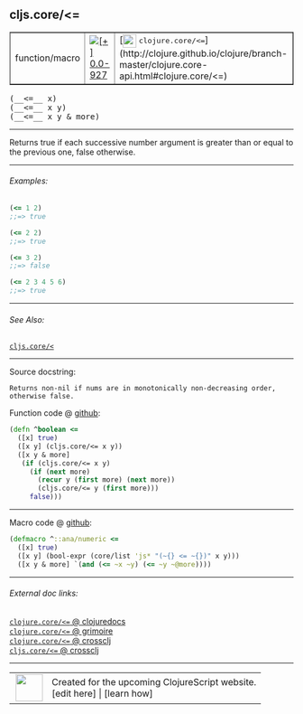 ## cljs.core/<=



 <table border="1">
<tr>
<td>function/macro</td>
<td><a href="https://github.com/cljsinfo/cljs-api-docs/tree/0.0-927"><img valign="middle" alt="[+] 0.0-927" title="Added in 0.0-927" src="https://img.shields.io/badge/+-0.0--927-lightgrey.svg"></a> </td>
<td>
[<img height="24px" valign="middle" src="http://i.imgur.com/1GjPKvB.png"> <samp>clojure.core/<=</samp>](http://clojure.github.io/clojure/branch-master/clojure.core-api.html#clojure.core/<=)
</td>
</tr>
</table>


 <samp>
(__<=__ x)<br>
</samp>
 <samp>
(__<=__ x y)<br>
</samp>
 <samp>
(__<=__ x y & more)<br>
</samp>

---

Returns true if each successive number argument is greater than or equal to the
previous one, false otherwise.



---

###### Examples:

```clj
(<= 1 2)
;;=> true

(<= 2 2)
;;=> true

(<= 3 2)
;;=> false

(<= 2 3 4 5 6)
;;=> true
```



---

###### See Also:

[`cljs.core/<`](../cljs.core/LT.md)<br>

---


Source docstring:

```
Returns non-nil if nums are in monotonically non-decreasing order,
otherwise false.
```


Function code @ [github](https://github.com/clojure/clojurescript/blob/r3126/src/cljs/cljs/core.cljs#L2143-L2153):

```clj
(defn ^boolean <=
  ([x] true)
  ([x y] (cljs.core/<= x y))
  ([x y & more]
   (if (cljs.core/<= x y)
     (if (next more)
       (recur y (first more) (next more))
       (cljs.core/<= y (first more)))
     false)))
```

<!--
Repo - tag - source tree - lines:

 <pre>
clojurescript @ r3126
└── src
    └── cljs
        └── cljs
            └── <ins>[core.cljs:2143-2153](https://github.com/clojure/clojurescript/blob/r3126/src/cljs/cljs/core.cljs#L2143-L2153)</ins>
</pre>

-->

---

Macro code @ [github](https://github.com/clojure/clojurescript/blob/r3126/src/clj/cljs/core.clj#L458-L461):

```clj
(defmacro ^::ana/numeric <=
  ([x] true)
  ([x y] (bool-expr (core/list 'js* "(~{} <= ~{})" x y)))
  ([x y & more] `(and (<= ~x ~y) (<= ~y ~@more))))
```

<!--
Repo - tag - source tree - lines:

 <pre>
clojurescript @ r3126
└── src
    └── clj
        └── cljs
            └── <ins>[core.clj:458-461](https://github.com/clojure/clojurescript/blob/r3126/src/clj/cljs/core.clj#L458-L461)</ins>
</pre>
-->

---


###### External doc links:

[`clojure.core/<=` @ clojuredocs](http://clojuredocs.org/clojure.core/<=)<br>
[`clojure.core/<=` @ grimoire](http://conj.io/store/v1/org.clojure/clojure/1.7.0-beta3/clj/clojure.core/%3C%3D/)<br>
[`clojure.core/<=` @ crossclj](http://crossclj.info/fun/clojure.core/%3C%3D.html)<br>
[`cljs.core/<=` @ crossclj](http://crossclj.info/fun/cljs.core.cljs/%3C%3D.html)<br>

---

 <table>
<tr><td>
<img valign="middle" align="right" width="48px" src="http://i.imgur.com/Hi20huC.png">
</td><td>
Created for the upcoming ClojureScript website.<br>
[edit here] | [learn how]
</td></tr></table>

[edit here]:https://github.com/cljsinfo/cljs-api-docs/blob/master/cljsdoc/cljs.core/LTEQ.cljsdoc
[learn how]:https://github.com/cljsinfo/cljs-api-docs/wiki/cljsdoc-files

<!--

This information was too distracting to show to readers, but I'll leave it
commented here since it is helpful to:

- pretty-print the data used to generate this document
- and show how to retrieve that data



The API data for this symbol:

```clj
{:description "Returns true if each successive number argument is greater than or equal to the\nprevious one, false otherwise.",
 :return-type boolean,
 :ns "cljs.core",
 :name "<=",
 :signature ["[x]" "[x y]" "[x y & more]"],
 :history [["+" "0.0-927"]],
 :type "function/macro",
 :related ["cljs.core/<"],
 :full-name-encode "cljs.core/LTEQ",
 :source {:code "(defn ^boolean <=\n  ([x] true)\n  ([x y] (cljs.core/<= x y))\n  ([x y & more]\n   (if (cljs.core/<= x y)\n     (if (next more)\n       (recur y (first more) (next more))\n       (cljs.core/<= y (first more)))\n     false)))",
          :title "Function code",
          :repo "clojurescript",
          :tag "r3126",
          :filename "src/cljs/cljs/core.cljs",
          :lines [2143 2153]},
 :extra-sources [{:code "(defmacro ^::ana/numeric <=\n  ([x] true)\n  ([x y] (bool-expr (core/list 'js* \"(~{} <= ~{})\" x y)))\n  ([x y & more] `(and (<= ~x ~y) (<= ~y ~@more))))",
                  :title "Macro code",
                  :repo "clojurescript",
                  :tag "r3126",
                  :filename "src/clj/cljs/core.clj",
                  :lines [458 461]}],
 :examples [{:id "adb3fd",
             :content "```clj\n(<= 1 2)\n;;=> true\n\n(<= 2 2)\n;;=> true\n\n(<= 3 2)\n;;=> false\n\n(<= 2 3 4 5 6)\n;;=> true\n```"}],
 :full-name "cljs.core/<=",
 :clj-symbol "clojure.core/<=",
 :docstring "Returns non-nil if nums are in monotonically non-decreasing order,\notherwise false."}

```

Retrieve the API data for this symbol:

```clj
;; from Clojure REPL
(require '[clojure.edn :as edn])
(-> (slurp "https://raw.githubusercontent.com/cljsinfo/cljs-api-docs/catalog/cljs-api.edn")
    (edn/read-string)
    (get-in [:symbols "cljs.core/<="]))
```

-->
